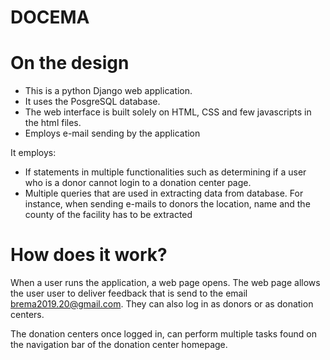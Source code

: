# DOCEMA
# On the design
- This is a python Django web application.
- It uses the PosgreSQL database.
- The web interface is built solely on HTML, CSS and few javascripts in the html files.
- Employs e-mail sending by the application

It employs:
- If statements in multiple functionalities such as determining if a user who is a donor cannot login to a donation center page.
- Multiple queries that are used in extracting data from database. For instance, when sending e-mails to donors
  the location, name and the county of the facility has to be extracted
  
  
 # How does it work?
 When a user runs the application, a web page opens. The web page allows the user user to deliver feedback that is send to the email brema2019.20@gmail.com.
 They can also log in as donors or as donation centers.
 
 The donation centers once logged in, can perform multiple tasks found on the navigation bar of the donation center homepage. 

